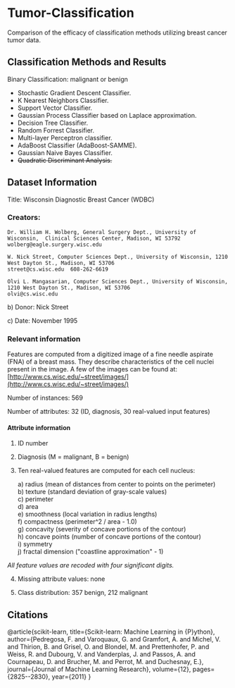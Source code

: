# Tumor-Classification
Comparison of the efficacy of classification methods utilizing breast cancer tumor data.

## Classification Methods and Results
Binary Classification: malignant or benign
* Stochastic Gradient Descent Classifier.
* K Nearest Neighbors Classifier.
* Support Vector Classifier.
* Gaussian Process Classifier based on Laplace approximation.
* Decision Tree Classifier.
* Random Forrest Classifier.
* Multi-layer Perceptron classifier.
* AdaBoost Classifier (AdaBoost-SAMME).
* Gaussian Naive Bayes Classifier.
* ~~Quadratic Discriminant Analysis.~~


## Dataset Information
Title: Wisconsin Diagnostic Breast Cancer (WDBC)

### Creators: 

	Dr. William H. Wolberg, General Surgery Dept., University of 	Wisconsin,  Clinical Sciences Center, Madison, WI 53792
	wolberg@eagle.surgery.wisc.edu

	W. Nick Street, Computer Sciences Dept., University of Wisconsin, 1210 West Dayton St., Madison, WI 53706
	street@cs.wisc.edu  608-262-6619

	Olvi L. Mangasarian, Computer Sciences Dept., University of Wisconsin, 1210 West Dayton St., Madison, WI 53706
	olvi@cs.wisc.edu 

b) Donor: Nick Street

c) Date: November 1995

### Relevant information

Features are computed from a digitized image of a fine needle aspirate (FNA) of a breast mass.  They describe characteristics of the cell nuclei present in the image.
A few of the images can be found at: 	[http://www.cs.wisc.edu/~street/images/](http://www.cs.wisc.edu/~street/images/)

Number of instances: 569 

Number of attributes: 32 (ID, diagnosis, 30 real-valued input features)

#### Attribute information

1. ID number
2. Diagnosis (M = malignant, B = benign)
3. Ten real-valued features are computed for each cell nucleus:

   a) radius (mean of distances from center to points on the perimeter)  
   b) texture (standard deviation of gray-scale values)  
   c) perimeter  
   d) area  
   e) smoothness (local variation in radius lengths)  
   f) compactness (perimeter^2 / area - 1.0)  
   g) concavity (severity of concave portions of the contour)  
   h) concave points (number of concave portions of the contour)  
   i) symmetry   
   j) fractal dimension ("coastline approximation" - 1)  


*All feature values are recoded with four significant digits.*

4. Missing attribute values: none

5. Class distribution: 357 benign, 212 malignant

## Citations
@article{scikit-learn,
 title={Scikit-learn: Machine Learning in {P}ython},
 author={Pedregosa, F. and Varoquaux, G. and Gramfort, A. and Michel, V.
         and Thirion, B. and Grisel, O. and Blondel, M. and Prettenhofer, P.
         and Weiss, R. and Dubourg, V. and Vanderplas, J. and Passos, A. and
         Cournapeau, D. and Brucher, M. and Perrot, M. and Duchesnay, E.},
 journal={Journal of Machine Learning Research},
 volume={12},
 pages={2825--2830},
 year={2011}
}